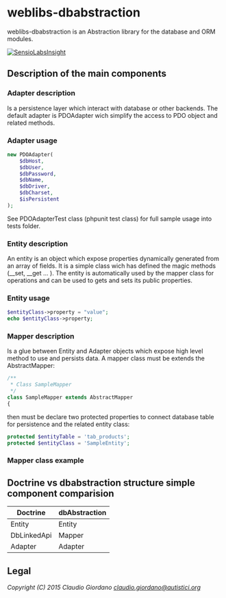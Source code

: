 ﻿# weblibs-dbabstraction
weblibs-dbabstraction is an Abstraction library for the database and ORM modules.

[![SensioLabsInsight](https://insight.sensiolabs.com/projects/ba8db8b9-1af7-471b-965e-d055f23b6dce/big.png)](https://insight.sensiolabs.com/projects/ba8db8b9-1af7-471b-965e-d055f23b6dce)

## Description of the main components

### Adapter description
Is a persistence layer which interact with database or other backends.
The default adapter is PDOAdapter wich simplify the access to PDO object and related methods.

### Adapter usage
```php
new PDOAdapter(
    $dbHost,
    $dbUser,
    $dbPassword,
    $dbName,
    $dbDriver,
    $dbCharset,
    $isPersistent
);
```

See PDOAdapterTest class (phpunit test class) for full sample usage into tests folder.

### Entity description
An entity is an object which expose properties dynamically generated from an array of fields.
It is a simple class wich has defined the magic methods (__set, __get ... ).
The entity is automatically used by the mapper class for operations and can be used to gets and sets its public properties.

### Entity usage
```php
$entityClass->property = "value";
echo $entityClass->property;
```

### Mapper description
Is a glue between Entity and Adapter objects which expose high level method to use and persists data.
A mapper class must be extends the AbstractMapper:
```php
/**
 * Class SampleMapper
 */
class SampleMapper extends AbstractMapper
{
```

then must be declare two protected properties to connect database table for persistence 
and the related entity class:
```php
protected $entityTable = 'tab_products';
protected $entityClass = 'SampleEntity';
```

### Mapper class example





## Doctrine vs dbabstraction structure simple component comparision
| Doctrine      | dbAbstraction |
| ------------- | ------------- |
| Entity        | Entity        |
| DbLinkedApi   | Mapper        |
| Adapter       | Adapter       |

## Legal
*Copyright (C) 2015 Claudio Giordano <claudio.giordano@autistici.org>*
